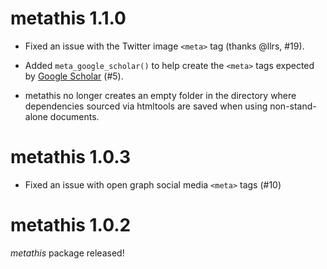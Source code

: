 # metathis 1.1.0

- Fixed an issue with the Twitter image `<meta>` tag (thanks @llrs, #19).

- Added `meta_google_scholar()` to help create the `<meta>` tags expected by
  [Google Scholar](https://scholar.google.com/intl/en/scholar/inclusion.html#indexing) (#5).
  
- metathis no longer creates an empty folder in the directory where dependencies
  sourced via htmltools are saved when using non-stand-alone documents.

# metathis 1.0.3

- Fixed an issue with open graph social media `<meta>` tags (#10)

# metathis 1.0.2

_metathis_ package released!
